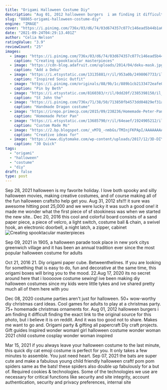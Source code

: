 ```yaml
---
title: "Origami Halloween Costume Diy"
description: "Aug 01, 2012 halloween burgers  i am finding it difficult finding the exact link to the original source for this photo, but i believe it is on reddit. And it was too good not to share. Makes me want to go and"
slug: "88865-origami-halloween-costume-diy"
engine: "IMAGE"
cover: "https://i.pinimg.com/736x/03/d6/74/03d674357c077c146ead5b44b1a63707.jpg"
date: "2021-09-24T04:29:13.401Z"
author: "Celia Nelson"
ratingValue: "3.9"
reviewCount: "25"
images:
  - image: "https://i.pinimg.com/736x/03/d6/74/03d674357c077c146ead5b44b1a63707.jpg"
    caption: "Creating spooktacular masterpieces"
  - image: "https://cdn-blog.adafruit.com/uploads/2014/04/deku-mask.jpg"
    caption: "Add a Deku"
  - image: "https://i.etsystatic.com/13135881/r/il/953a0b/2498067733/il_794xN.2498067733_4sns.jpg"
    caption: "Inspired Sonic Outfit"
  - image: "https://i.pinimg.com/originals/88/9b/1c/889b1cb2133472eafe0091949213db91.jpg"
    caption: "Pin by Beth"
  - image: "https://i.etsystatic.com/8160383/r/il/0dd20f/2385398150/il_794xN.2385398150_ij6a.jpg"
    caption: "St John the"
  - image: "https://i.pinimg.com/736x/71/38/50/713850fb4573dd04829ef31a3198fcad.jpg"
    caption: "Handmade Dragon costume"
  - image: "https://irepo.primecp.com/2015/09/238236/Homemade-Peter-Pan-Costume_ExtraLarge1000_ID-1210345.jpg?v=1210345"
    caption: "Homemade Peter Pan"
  - image: "https://i.etsystatic.com/13685790/r/il/64eaef/1924905212/il_794xN.1924905212_jle6.jpg"
    caption: "Custom Made Ms"
  - image: "https://2.bp.blogspot.com/_vM7Q_-nmbGs/TMInjFKPApI/AAAAAAAAB_w/OiVM1PRS-R8/s1600/newspapersword12.jpg"
    caption: "Creative ideas for"
  - image: "https://www.diytomake.com/wp-content/uploads/2017/12/3D-DIY-Holiday-Star.jpg"
    caption: "30 Quick"
tags:
  - "origami"
  - "halloween"
  - "costume"
  - "diy"
draft: false
type: post
---
```


Sep 28, 2021 halloween is my favorite holiday. I love both spooky and silly halloween movies, making creative costumes, and of course making all of the fun halloween crafts!to help get you. Aug 31, 2012 sfs!!! it sure was awesome hitting post 25,000 and we were lucky it was such a good one! it made me wonder what the first piece of sf stookiness was when we started the new site.. Dec 20, 2016 this cool and colorful board consists of a sand paper piece, a piece of velcro, a light switch, costume ball & chain, a swivel hook, an electronic doorbell, a night latch, a zipper, cabinet
![Creating spooktacular masterpieces](https://i.pinimg.com/736x/03/d6/74/03d674357c077c146ead5b44b1a63707.jpg "Creating spooktacular masterpieces")

Sep 09, 2021  in 1905, a halloween parade took place in new york citys greenwich village and it has been an annual tradition ever since  the most popular halloween costume for adults
<!--inArticleAds-->

<!--galleryOne-->

Oct 21, 2016 21. Diy origami paper cube. Betweenthelines. If you are looking for something that is easy to do, fun and decorative at the same time, this origami boxes will bring you to the mood. 22.Aug 17, 2020 its no secret around here that i looooove costume sewing! ive been making diy halloween costumes since my kids were little tykes and ive shared pretty much all of them here with you
<!--inArticleAds-->

<!--galleryTwo-->

Dec 08, 2020 costume parties aren't just for halloween.  50+ wow-worthy diy christmas card ideas. Cool games for adults to play at a christmas party. 75+ homemade christmas ornaments for. Aug 01, 2012 halloween burgers  i am finding it difficult finding the exact link to the original source for this photo, but i believe it is on reddit. And it was too good not to share. Makes me want to go and. Origami party & gifting all papercraft  Diy craft projects. Gift guides Inspired wonder womanl girl halloween costume wonder woman 2021 child costume cosplay wonder woman inspired
<!--galleryThree-->

Mar 15, 2021 if you always leave your halloween costume to the last minute, this quick diy cat emoji costume is perfect for you. It only takes a few minutes to assemble. You just need heart. Sep 07, 2021 the bats are super cute and make a fabulous young child friendly halloween craft! pom pom spiders  same as the bats! these spiders also double up fabulously for a but of. Required cookies & technologies. Some of the technologies we use are necessary for critical functions like security and site integrity, account authentication, security and privacy preferences, internal site